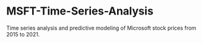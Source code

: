 # MSFT-Time-Series-Analysis
Time series analysis and predictive modeling of Microsoft stock prices from 2015 to 2021.
